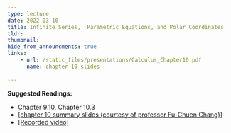 ```yaml
---
type: lecture
date: 2022-03-10
title: Infinite Series,  Parametric Equations, and Polar Coordinates
tldr: 
thumbnail: 
hide_from_announcments: true
links: 
    - url: /static_files/presentations/Calculus_Chapter10.pdf
      name: chapter 10 slides
      
---
```

**Suggested Readings:**
- Chapter 9.10, Chapter 10.3
- [[chapter 10 summary slides (courtesy of professor Fu-Chuen Chang)]](/nsysu-EE1004A/static_files/presentations/Chap10_Summary.pdf)
- [[Recorded video]](https://www.youtube.com/watch?v=qqDY8RIkxus)

